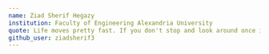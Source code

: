 ```yaml
---
name: Ziad Sherif Hegazy
institution: Faculty of Engineering Alexandria University
quote: Life moves pretty fast. If you don't stop and look around once in a while, you could miss it.
github_user: ziadsherif3
---
```

